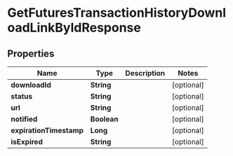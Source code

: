 

# GetFuturesTransactionHistoryDownloadLinkByIdResponse


## Properties

| Name | Type | Description | Notes |
|------------ | ------------- | ------------- | -------------|
|**downloadId** | **String** |  |  [optional] |
|**status** | **String** |  |  [optional] |
|**url** | **String** |  |  [optional] |
|**notified** | **Boolean** |  |  [optional] |
|**expirationTimestamp** | **Long** |  |  [optional] |
|**isExpired** | **String** |  |  [optional] |



